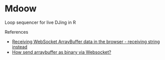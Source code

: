 Mdoow
=======

Loop sequencer for live DJing in R

References

* [Receiving WebSocket ArrayBuffer data in the browser - receiving string instead](http://stackoverflow.com/questions/15040126/receiving-websocket-arraybuffer-data-in-the-browser-receiving-string-instead)
* [How send arraybuffer as binary via Websocket?](http://stackoverflow.com/questions/9546437/how-send-arraybuffer-as-binary-via-websocket)
